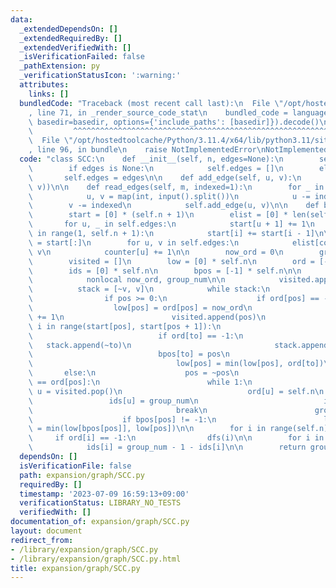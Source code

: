 ```yaml
---
data:
  _extendedDependsOn: []
  _extendedRequiredBy: []
  _extendedVerifiedWith: []
  _isVerificationFailed: false
  _pathExtension: py
  _verificationStatusIcon: ':warning:'
  attributes:
    links: []
  bundledCode: "Traceback (most recent call last):\n  File \"/opt/hostedtoolcache/Python/3.11.4/x64/lib/python3.11/site-packages/onlinejudge_verify/documentation/build.py\"\
    , line 71, in _render_source_code_stat\n    bundled_code = language.bundle(stat.path,\
    \ basedir=basedir, options={'include_paths': [basedir]}).decode()\n          \
    \         ^^^^^^^^^^^^^^^^^^^^^^^^^^^^^^^^^^^^^^^^^^^^^^^^^^^^^^^^^^^^^^^^^^^^^^^^^^^^^^^^^\n\
    \  File \"/opt/hostedtoolcache/Python/3.11.4/x64/lib/python3.11/site-packages/onlinejudge_verify/languages/python.py\"\
    , line 96, in bundle\n    raise NotImplementedError\nNotImplementedError\n"
  code: "class SCC:\n    def __init__(self, n, edges=None):\n        self.n = n\n\
    \        if edges is None:\n            self.edges = []\n        else:\n     \
    \       self.edges = edges\n\n    def add_edge(self, u, v):\n        self.edges.append((u,\
    \ v))\n\n    def read_edges(self, m, indexed=1):\n        for _ in range(m):\n\
    \            u, v = map(int, input().split())\n            u -= indexed\n    \
    \        v -= indexed\n            self.add_edge(u, v)\n\n    def build(self):\n\
    \        start = [0] * (self.n + 1)\n        elist = [0] * len(self.edges)\n \
    \       for u, _ in self.edges:\n            start[u + 1] += 1\n        for i\
    \ in range(1, self.n + 1):\n            start[i] += start[i - 1]\n\n        counter\
    \ = start[:]\n        for u, v in self.edges:\n            elist[counter[u]] =\
    \ v\n            counter[u] += 1\n\n        now_ord = 0\n        group_num = 0\n\
    \        visited = []\n        low = [0] * self.n\n        ord = [-1] * self.n\n\
    \        ids = [0] * self.n\n        bpos = [-1] * self.n\n\n        def dfs(v):\n\
    \            nonlocal now_ord, group_num\n\n            visited.append(v)\n  \
    \          stack = [~v, v]\n            while stack:\n                pos = stack.pop()\n\
    \                if pos >= 0:\n                    if ord[pos] == -1:\n      \
    \                  low[pos] = ord[pos] = now_ord\n                        now_ord\
    \ += 1\n                        visited.append(pos)\n                        for\
    \ i in range(start[pos], start[pos + 1]):\n                            to = elist[i]\n\
    \                            if ord[to] == -1:\n                             \
    \   stack.append(~to)\n                                stack.append(to)\n    \
    \                            bpos[to] = pos\n                            else:\n\
    \                                low[pos] = min(low[pos], ord[to])\n         \
    \       else:\n                    pos = ~pos\n                    if low[pos]\
    \ == ord[pos]:\n                        while 1:\n                           \
    \ u = visited.pop()\n                            ord[u] = self.n\n           \
    \                 ids[u] = group_num\n                            if u == pos:\n\
    \                                break\n                        group_num += 1\n\
    \                    if bpos[pos] != -1:\n                        low[bpos[pos]]\
    \ = min(low[bpos[pos]], low[pos])\n\n        for i in range(self.n):\n       \
    \     if ord[i] == -1:\n                dfs(i)\n\n        for i in range(self.n):\n\
    \            ids[i] = group_num - 1 - ids[i]\n\n        return group_num, ids\n"
  dependsOn: []
  isVerificationFile: false
  path: expansion/graph/SCC.py
  requiredBy: []
  timestamp: '2023-07-09 16:59:13+09:00'
  verificationStatus: LIBRARY_NO_TESTS
  verifiedWith: []
documentation_of: expansion/graph/SCC.py
layout: document
redirect_from:
- /library/expansion/graph/SCC.py
- /library/expansion/graph/SCC.py.html
title: expansion/graph/SCC.py
---
```

